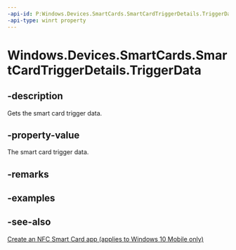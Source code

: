 ```yaml
---
-api-id: P:Windows.Devices.SmartCards.SmartCardTriggerDetails.TriggerData
-api-type: winrt property
---
```


<!-- Property syntax
public Windows.Storage.Streams.IBuffer TriggerData { get; }
-->

# Windows.Devices.SmartCards.SmartCardTriggerDetails.TriggerData

## -description
Gets the smart card trigger data.

## -property-value
The smart card trigger data.

## -remarks

## -examples

## -see-also
[Create an NFC Smart Card app (applies to Windows 10 Mobile only)](/windows/uwp/devices-sensors/host-card-emulation)
